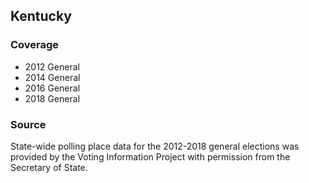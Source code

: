 ## Kentucky

### Coverage

- 2012 General
- 2014 General
- 2016 General
- 2018 General

### Source

State-wide polling place data for the 2012-2018 general elections was provided by the Voting Information Project with permission from the Secretary of State.